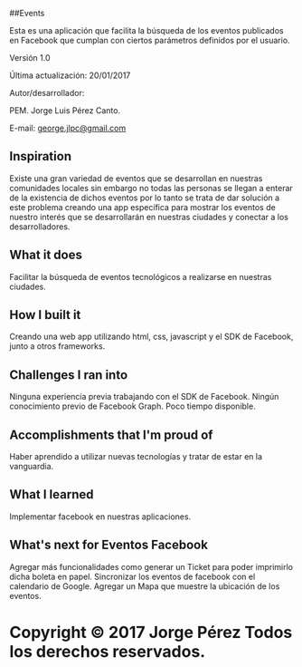 ##Events

Esta es una aplicación que facilita la búsqueda de los eventos publicados en Facebook que cumplan con ciertos parámetros definidos por el usuario.

Versión 1.0

Última actualización: 20/01/2017

Autor/desarrollador:

PEM. Jorge Luis Pérez Canto.

E-mail: george.jlpc@gmail.com



## Inspiration
Existe una gran variedad de eventos que se desarrollan en nuestras comunidades locales sin embargo no todas las personas se llegan a enterar de la existencia de dichos eventos por lo tanto se trata de dar solución a este problema creando una app específica para mostrar los eventos de nuestro interés que se desarrollarán en nuestras ciudades y conectar a los desarrolladores.

## What it does
Facilitar la búsqueda de eventos tecnológicos a realizarse en nuestras ciudades.

## How I built it
Creando una web app utilizando html, css, javascript y el SDK de Facebook, junto a otros frameworks.

## Challenges I ran into
Ninguna experiencia previa trabajando con el SDK de Facebook.
Ningún conocimiento previo de Facebook Graph.
Poco tiempo disponible.

## Accomplishments that I'm proud of
Haber aprendido a utilizar nuevas tecnologías y tratar de estar en la vanguardia.

## What I learned
Implementar facebook en nuestras aplicaciones.

## What's next for Eventos Facebook
Agregar más funcionalidades como generar un Ticket para poder imprimirlo dicha boleta en papel.
Sincronizar los eventos de facebook con el calendario de Google.
Agregar un Mapa que muestre la ubicación de los eventos.


# Copyright © 2017 Jorge Pérez Todos los derechos reservados.